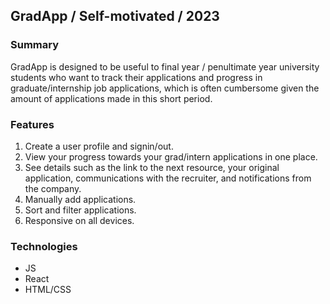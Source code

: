 ## GradApp / Self-motivated / 2023

### Summary

GradApp is designed to be useful to final year / penultimate year university students who want to track their applications and progress in graduate/internship job applications, which is often cumbersome given the amount of applications made in this short period.

### Features

1. Create a user profile and signin/out.
2. View your progress towards your grad/intern applications in one place.
3. See details such as the link to the next resource, your original application, communications with the recruiter, and notifications from the company.
4. Manually add applications.
5. Sort and filter applications.
6. Responsive on all devices.

### Technologies

- JS
- React
- HTML/CSS

